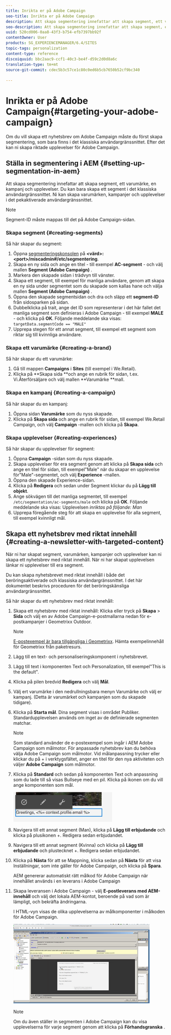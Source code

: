 ```yaml
---
title: Inrikta er på Adobe Campaign
seo-title: Inrikta er på Adobe Campaign
description: Att skapa segmentering innefattar att skapa segment, ett varumärke, en kampanj och upplevelser.
seo-description: Att skapa segmentering innefattar att skapa segment, ett varumärke, en kampanj och upplevelser.
uuid: 520cd006-0aa8-43f3-b754-efb7397bb92f
contentOwner: User
products: SG_EXPERIENCEMANAGER/6.4/SITES
topic-tags: personalization
content-type: reference
discoiquuid: bbc2aac9-ccf1-40c3-be4f-d59c2d0d8a6c
translation-type: tm+mt
source-git-commit: cdec5b3c57ce1c80c0ed6b5cb7650b52cf9bc340

---
```



# Inrikta er på Adobe Campaign{#targeting-your-adobe-campaign}

Om du vill skapa ett nyhetsbrev om Adobe Campaign måste du först skapa segmentering, som bara finns i det klassiska användargränssnittet. Efter det kan ni skapa riktade upplevelser för Adobe Campaign.

## Ställa in segmentering i AEM {#setting-up-segmentation-in-aem}

Att skapa segmentering innefattar att skapa segment, ett varumärke, en kampanj och upplevelser. Du kan bara skapa ett segment i det klassiska användargränssnittet. Ni kan skapa varumärken, kampanjer och upplevelser i det pekaktiverade användargränssnittet.

>[!NOTE]
>
>Segment-ID måste mappas till det på Adobe Campaign-sidan.

### Skapa segment {#creating-segments}

Så här skapar du segment:

1. Öppna [segmenteringskonsolen](http://localhost:4502/miscadmin#/etc/segmentation) på **&lt;värd>:&lt;port>/miscadmin#/etc/segmentering**.
1. Skapa en ny sida och ange en titel - till exempel **AC-segment** - och välj mallen **Segment (Adobe Campaign)** .
1. Markera den skapade sidan i trädvyn till vänster.
1. Skapa ett segment, till exempel för manliga användare, genom att skapa en ny sida under segmentet som du skapade som kallas hane och välja mallen **Segment (Adobe Campaign)** .
1. Öppna den skapade segmentsidan och dra och släpp ett **segment-ID** från sidosparken på sidan.
1. Dubbelklicka på trait, ange det ID som representerar i det här fallet det manliga segment som definieras i Adobe Campaign - till exempel **MALE** - och klicka på **OK**. Följande meddelande ska visas: `targetData.segmentCode == "MALE"`
1. Upprepa stegen för ett annat segment, till exempel ett segment som riktar sig till kvinnliga användare.

### Skapa ett varumärke {#creating-a-brand}

Så här skapar du ett varumärke:

1. Gå till mappen **Campaigns** i **Sites** (till exempel i We.Retail).
1. Klicka på **Skapa sida **och ange en rubrik för sidan, t.ex. Vi.Återförsäljare och välj mallen **Varumärke **mall.

### Skapa en kampanj {#creating-a-campaign}

Så här skapar du en kampanj:

1. Öppna sidan **Varumärke** som du nyss skapade.
1. Klicka på **Skapa sida** och ange en rubrik för sidan, till exempel We.Retail Campaign, och välj **Campaign** -mallen och klicka på **Skapa**.

### Skapa upplevelser {#creating-experiences}

Så här skapar du upplevelser för segment:

1. Öppna **Campaign** -sidan som du nyss skapade.
1. Skapa upplevelser för era segment genom att klicka på **Skapa sida** och ange en titel för sidan, till exempel&quot;Male&quot; när du skapar en upplevelse för&quot;Male&quot;-segmentet, och välj **Experience** -mallen.
1. Öppna den skapade Experience-sidan.
1. Klicka på **Redigera** och sedan under Segment klickar du på **Lägg till objekt**.
1. Ange sökvägen till det manliga segmentet, till exempel `/etc/segmentation/ac-segments/male` och klicka på **OK**. Följande meddelande ska visas: Upplevelsen *inriktas på följande: Man*
1. Upprepa föregående steg för att skapa en upplevelse för alla segment, till exempel kvinnligt mål.

## Skapa ett nyhetsbrev med riktat innehåll {#creating-a-newsletter-with-targeted-content}

När ni har skapat segment, varumärken, kampanjer och upplevelser kan ni skapa ett nyhetsbrev med riktat innehåll. När ni har skapat upplevelsen länkar ni upplevelser till era segment.

Du kan skapa nyhetsbrevet med riktat innehåll i både det beröringsaktiverade och klassiska användargränssnittet. I det här dokumentet beskrivs proceduren för det beröringskänsliga användargränssnittet.

Så här skapar du ett nyhetsbrev med riktat innehåll:

1. Skapa ett nyhetsbrev med riktat innehåll: Klicka eller tryck på **Skapa** > **Sida** och välj en av Adobe Campaign-e-postmallarna nedan för e-postkampanjer i Geometrixx Outdoor.

   >[!NOTE]
   >
   >[E-postexempel är bara tillgängliga i Geometrixx](/help/sites-developing/we-retail.md#weretail). Hämta exempelinnehåll för Geometrixx från paketresurs.

1. Lägg till en text- och personaliseringskomponent i nyhetsbrevet.
1. Lägg till text i komponenten Text och Personalization, till exempel&quot;This is the default&quot;.
1. Klicka på pilen bredvid **Redigera** och välj **Mål**.
1. Välj ert varumärke i den nedrullningsbara menyn Varumärke och välj er kampanj. (Detta är varumärket och kampanjen som du skapade tidigare).
1. Klicka på **Starta mål**. Dina segment visas i området Publiker. Standardupplevelsen används om inget av de definierade segmenten matchar.

   >[!NOTE]
   >
   >Som standard använder de e-postexempel som ingår i AEM Adobe Campaign som målmotor. För anpassade nyhetsbrev kan du behöva välja Adobe Campaign som målmotor. Vid målanpassning trycker eller klickar du på + i verktygsfältet, anger en titel för den nya aktiviteten och väljer **Adobe Campaign** som målmotor.

1. Klicka på **Standard** och sedan på komponenten Text och anpassning som du lade till så visas Bullseye med en pil. Klicka på ikonen om du vill ange komponenten som mål.

   ![chlimage_1-165](assets/chlimage_1-165.png)

1. Navigera till ett annat segment (Man), klicka på **Lägg till erbjudande** och klicka på plusikonen +. Redigera sedan erbjudandet.
1. Navigera till ett annat segment (Kvinna) och klicka på **Lägg till erbjudande** och plustecknet +. Redigera sedan erbjudandet.
1. Klicka på **Nästa** för att se Mappning, klicka sedan på **Nästa** för att visa Inställningar, som inte gäller för Adobe Campaign, och klicka på **Spara**.

   AEM genererar automatiskt rätt målkod för Adobe Campaign när innehållet används i en leverans i Adobe Campaign

1. Skapa leveransen i Adobe Campaign - välj **E-postleverans med AEM-innehåll** och välj det lokala AEM-kontot, beroende på vad som är lämpligt, och bekräfta ändringarna.

   I HTML-vyn visas de olika upplevelserna av målkomponenter i målkoden för Adobe Campaign.

   ![chlimage_1-166](assets/chlimage_1-166.png)

   >[!NOTE]
   >
   >Om du även ställer in segmenten i Adobe Campaign kan du visa upplevelserna för varje segment genom att klicka på **Förhandsgranska** .

